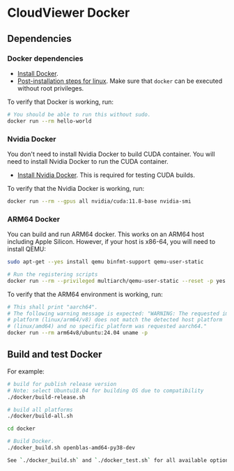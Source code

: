 # CloudViewer Docker

## Dependencies

### Docker dependencies

- [Install Docker](https://docs.docker.com/get-docker/).
- [Post-installation steps for linux](https://docs.docker.com/engine/install/linux-postinstall/).
  Make sure that `docker` can be executed without root privileges.

To verify that Docker is working, run:

```bash
# You should be able to run this without sudo.
docker run --rm hello-world
```

### Nvidia Docker

You don't need to install Nvidia Docker to build CUDA container. You will need
to install Nvidia Docker to run the CUDA container.

- [Install Nvidia Docker](https://docs.nvidia.com/datacenter/cloud-native/container-toolkit/install-guide.html#setting-up-nvidia-container-toolkit).
  This is required for testing CUDA builds.

To verify that the Nvidia Docker is working, run:

```bash
docker run --rm --gpus all nvidia/cuda:11.8-base nvidia-smi
```

### ARM64 Docker

You can build and run ARM64 docker. This works on an ARM64 host including Apple
Silicon. However, if your host is x86-64, you will need to install QEMU:

```bash
sudo apt-get --yes install qemu binfmt-support qemu-user-static

# Run the registering scripts
docker run --rm --privileged multiarch/qemu-user-static --reset -p yes
```

To verify that the ARM64 environment is working, run:

```bash
# This shall print "aarch64".
# The following warning message is expected: "WARNING: The requested image's
# platform (linux/arm64/v8) does not match the detected host platform
# (linux/amd64) and no specific platform was requested aarch64."
docker run --rm arm64v8/ubuntu:24.04 uname -p
```

## Build and test Docker

For example:
```bash
# build for publish release version
# Note: select Ubuntu18.04 for building OS due to compatibility
./docker/build-release.sh

# build all platforms
./docker/build-all.sh
```

```bash
cd docker

# Build Docker.
./docker_build.sh openblas-amd64-py38-dev

See `./docker_build.sh` and `./docker_test.sh` for all available options.
